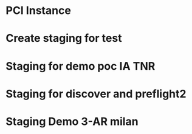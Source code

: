 # PCI Instance
# Create staging for test
# Staging for demo poc IA TNR
# Staging for discover and preflight2
# Staging Demo 3-AR milan